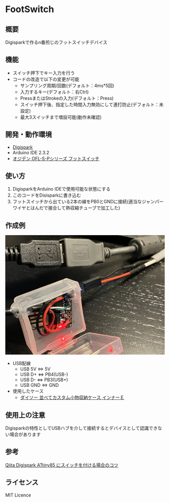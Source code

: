 # FootSwitch

概要
---
Digisparkで作るn番煎じのフットスイッチデバイス

機能
---
- スイッチ押下でキー入力を行う
- コードの改造で以下の変更が可能
    - サンプリング周期/回数(デフォルト：4ms*5回)
    - 入力するキー(デフォルト：右Ctrl)
    - PressまたはStrokeの入力(デフォルト：Press)
    - スイッチ押下後、指定した時間入力無効にして連打防止(デフォルト：未設定)
    - 最大3スイッチまで増設可能(動作未確認)

開発・動作環境
---
- [Digispark](https://s3.amazonaws.com/digistump-resources/files/97a1bb28_DigisparkSchematic.pdf)
- Arduino IDE 2.3.2
- [オジデン OFL-S-Pシリーズ フットスイッチ](https://www.ojiden.co.jp/item/detail.html?itemId=I20130823001)

使い方
---
1. DigisparkをArduino IDEで使用可能な状態にする
1. このコードをDisisparkに書き込む
1. フットスイッチから出ている2本の線をPB0とGNDに接続(適当なジャンパーワイヤとはんだで接合して熱収縮チューブで加工した)

作成例
---
![pic1](https://github.com/upat/FootSwitch/blob/master/images/pic1.png)

- USB配線
    - USB 5V ⇔ 5V
    - USB D+ ⇔ PB4(USB-)
    - USB D- ⇔ PB3(USB+)
    - USB GND ⇔ GND
- 使用したケース
    - [ダイソー 並べてカスタム小物収納ケース インナーＥ](https://jp.daisonet.com/products/4973430024341?_pos=438&_sid=b0a6c5fcc&_ss=r)

使用上の注意
---
Digisparkの特性としてUSBハブを介して接続するとデバイスとして認識できない場合があります

参考
---
[Qiita Digispark ATtiny85 にスイッチを付ける場合のコツ](https://qiita.com/nak435/items/5e9320342729ae76e40d)

ライセンス
---
MIT Licence
